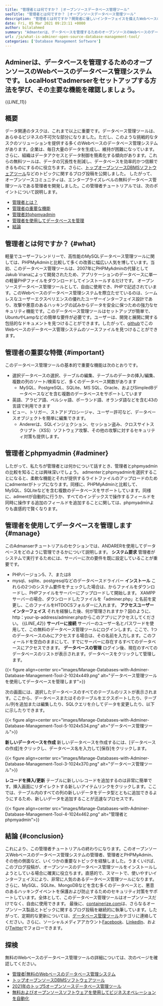 ```yaml
---
title: "管理者とは何ですか？ |オープンソースデータベース管理ツール" 
seoTitle: "管理者とは何ですか？ |オープンソースデータベース管理ツール" 
description: "管理者とは何ですか？開発者に優しいインターフェイスを備えたWebベースのデータベース管理システム。オープンソース管理者でデータベースを管理する方法について説明しましょう。" 
date: Fri, 05 Mar 2021 09:23:11 +0000
author: bilalahmed
summary: "Admanterは、データベースを管理するためのオープンソースのWebベースのデータベース管理システムです。 LocalHostでadmerserをセットアップする方法を学び、その主要な機能を確認しましょう。" 
url: /ja/what-is-adminer-open-source-database-management-tool/
categories: ['Database Management Software']
---
```


## Adminerは、データベースを管理するためのオープンソースのWebベースのデータベース管理システムです。 LocalHostでadmerserをセットアップする方法を学び、その主要な機能を確認しましょう。
{{_LINE_11_}}

## 概要
データ関連のタスクは、これまで以上に重要です。データベース管理ツールは、あらゆるビジネスの不可欠な部分になりました。ただし、このような挑戦的なタスクのソリューションを提供する多くのWebベースのデータベース管理システムがあります。企業は、毎日大量のデータを生成し、維持が困難になっています。さらに、組織はデータアクセスとデータ制御を簡素化する傾向があります。これらの無料ツールは、データの冗長性を削減し、データベースを効率的かつ信頼できるものにするのに役立ちます。さらに、[トップオープンソースDBMSソフトウェアツール][1]などのトピックに関するブログ投稿を公開しました。
したがって、オープンソースコミュニティは、エンタープライズレベルの無料データベース管理ツールである管理者を開発しました。この管理者チュートリアルでは、次のポイントについて説明します。
  * [管理者とは？][2]
  * [管理者の重要な機能][3]
  * [管理者対phpmyadmin][4]
  * [管理者を使用してデータベースを管理][5]
  * [結論][6]

## 管理者とは何ですか？ {#what}

軽量でユーザーフレンドリーで、高性能のMySQLデータベース管理ツールに関しては、PHPMyAdminと比較して多くの改善に幅広い人気を博しています。当初、このデータベース管理ツールは、2007年にPHPMyAdminの代替としてJakub Vranaによって開発されたため、アプリケーションのデータベースに単一の軽量PHPファイルをダウンロードしてインストールするだけです。
オープンソースデータベース管理ツールとして、自由に使用でき、PHPで記述されています。このWebベースのデータベース管理システムを際立たせているのは、シームレスなユーザーエクスペリエンスの優れたユーザーインターフェイス設計であり、攻撃や悪意のあるハッキングの試みからデータを安全に保つための強力なセキュリティ機能です。このデータベース管理ツールはセットアップが簡単で、UbuntuやLampなどの簡単な要件が必要です。ユーザーは、開発と展開に関する包括的なドキュメントを見つけることができます。したがって、[github][7]でこのWebベースのデータベース管理システムのソースファイルを見つけることができます。

## 管理者の重要な特徴 {#important}

このデータベース管理ツールの基本的で重要な機能は次のとおりです。
* 選択データベースの選択、テーブルの編集、テーブルのデータの挿入/編集、複数の列のソート/検索など、多くのデータベース関数があります
  * MySQL、PostgreSQL、SQLite、MS SQL、Oracle、およびSimpledBデータベースなどを含む複数のデータベースをサポートしています
* 英語、アラビア語、ペルシャ語、ポーランド語、オランダ語などを含む43の言語で利用できます
* ビュー、トリガー、ストアドプロシージャ、ユーザー許可など、データベースオブジェクトを簡単に編集できます。
  * Andererは、SQLインジェクション、セッション盗み、クロスサイトスクリプト（XSS）ソフトウェア攻撃、その他の攻撃に対するセキュリティ対策も提供します。

## 管理者とphpmyadmin {#adminer}

したがって、私たちが管理者とは何かについて話すとき、管理者とphpmyadminの比較を知ることは興味深いでしょう。 admenterとphpmyadminを選択することになると、柔軟な機能とそれが提供するライトファイルのアップロードのためにadmenterがトップになります。同様に、PHPMyAdminと比較して、MySQL、SQLiteなどを含む複数のデータベースをサポートしています。同様に、admentが自動的に行うか、すべてのインデックスで操作するフィールドを同時に操作する追加のフィールドを追加することに関しては、phpmyadminよりも直感的で賢くなります。

## 管理者を使用してデータベースを管理します {#manage}

このAdmanserチュートリアルのセクションでは、ANDARERを使用してデータベースをどのように管理できるかについて説明します。
 **システム要求** 
管理者がシステムで実行するためには、サーバーに次の要件を既に設定していることが重要です。
  * PHPバージョン5、7、または8
  * mysql、sqlite、postgresqlなどのデータベースドライバー
 **インストール** 
これらの2つのシステム要件をチェックした場合は、[][8]からファイルをダウンロードし、PHPファイルをサーバーにアップロードして開始します。 XAMPPサーバーの場合、ダウンロードしたファイルを「adminer.php」と名前を変更し、このファイルをHTDOCSフォルダーに入れます。
 **アクセスユーザーインターフェイス** 
それを経験した後、何が管理されますか？図のように、http：your-ip-address/adminer.phpからこのアプリにアクセスしてください。
{{_LINE_42_}}
 **サーバーに接続** 
サーバーのユーザー名とパスワードを使用して、この無料のデータベース管理ツールにログインします。ここで、1つのデータベースのみにアクセスする場合は、その名前を入力します。このフィールドを空白のままにして、すでにサーバーに存在するすべてのデータベースにアクセスできます。
 **データベースの管理** 
ログイン後、現在のすべてのデータベースのリストが表示されます。データベースをクリックして管理します。

{{< figure align=center src="images/Manage-Databases-with-Adminer-Database-Management-Tool-2-1024x449.png" alt="データベース管理ツールを使用してデータベースを管理します">}}

次の画面には、選択したデータベースのすべてのテーブルのリストが表示されます。ここから、データベースまたはそのテーブルをエクスポートしたり、テーブル/列を追加または編集したり、SQLクエリを介してデータを変更したり、以下に示したりできます。

{{< figure align=center src="images/Manage-Databases-with-Adminer-Database-Management-Tool-5-1024x534.png" alt="データベース管理ツール">}}

 **新しいデータベースを作成** 
新しいデータベースを作成するには、[データベースの作成]をクリックし、データベース名を入力して[保存]をクリックします。

{{< figure align=center src="images/Manage-Databases-with-Adminer-Database-Management-Tool-3-1024x370.png" alt="データベース管理ツール">}}

 **レコードを挿入/更新** 
テーブルに新しいレコードを追加するのは非常に簡単です。挿入画面にリダイレクトする新しいアイテムリンクをクリックします。ここでは、テーブル内のすべての列の新しいデータをデータ型とともに追加できるようにするため、新しいデータを追加することが迅速なプロセスです。

{{< figure align=center src="images/Manage-Databases-with-Adminer-Database-Management-Tool-4-1024x462.png" alt="管理者とphpmyadmin">}}


## 結論 {#conclusion}

これにより、この管理者チュートリアルの終わりになります。このオープンソースWebベースのデータベース管理システムの管理者、管理者とPHPMyAdmin、その他の側面など、いくつかの重要なトピックを経験しました。うまくいけば、このブログ投稿が、オープンソースのデータベース管理ツールをインストールしようとしている場合に確実に役立ちます。直感的で、スマートで、使いやすいインターフェイスにより、非常に人気のあるデータベース管理ツールになります。さらに、MySQL、SQLite、MongoDBなどを含む多くのデータベースと、悪意のあるハッキングイベントを保護および防止するためのセキュリティ対策をサポートしています。全体として、このデータベース管理ツールはオープンソースだけでなく、自由に使用できます。
最後に、[containerize.com][9]は、さらなるオープンソース製品とトピックに関するブログ投稿を継続的に執筆しています。したがって、定期的な更新については、[データベース管理ツール][10]カテゴリに連絡してください。さらに、ソーシャルメディアアカウント[Facebook][11]、[LinkedIn][12]、および[Twitter][13]でフォローできます。

## 探検
無料のWebベースのデータベース管理ツールの詳細については、次のページを確認してください。
  * [管理者|無料のWebベースのデータベース管理システム][14]
  * [トップオープンソースDBMSソフトウェアツール][1]
  * [2021年のトップ5オープンソースデータベース管理ツール][15]
  * [無料およびオープンソースソフトウェアを使用してビジネスオペレーションを自動化][16]



 [1]: https://products.containerize.com/database-management
 [2]: #what
 [3]: #important
 [4]: #adminer
 [5]: #manage
 [6]: #conclusion
 [7]: https://github.com/vrana/adminer
 [8]: https://www.adminer.org/
 [9]: https://www.containerize.com/
 [10]: https://products.containerize.com/database-management/
 [11]: https://web.facebook.com/containerize
 [12]: https://www.linkedin.com/company/containerize/
 [13]: https://twitter.com/containerize_co
 [14]: https://products.containerize.com/database-management/adminer
 [15]: https://blog.containerize.com/2021/01/16/top-5-open-source-database-management-tools-in-2021/
 [16]: https://blog.containerize.com/blogging/automate-business-operations-using-open-source-software/
